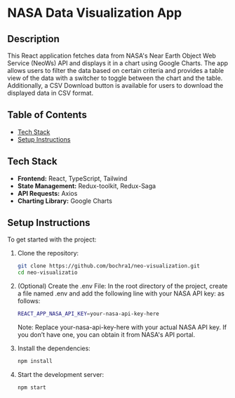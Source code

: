 # NASA Data Visualization App

## Description

This React application fetches data from NASA's Near Earth Object Web Service (NeoWs) API and displays it in a chart using Google Charts. The app allows users to filter the data based on certain criteria and provides a table view of the data with a switcher to toggle between the chart and the table. Additionally, a CSV Download button is available for users to download the displayed data in CSV format.

## Table of Contents

- [Tech Stack](#tech-stack)
- [Setup Instructions](#setup-instructions)

## Tech Stack

- **Frontend:** React, TypeScript, Tailwind
- **State Management:** Redux-toolkit, Redux-Saga
- **API Requests:** Axios
- **Charting Library:** Google Charts

## Setup Instructions

To get started with the project:

1. Clone the repository:
   ```bash
   git clone https://github.com/bochra1/neo-visualization.git
   cd neo-visualizatio
   ```
2. (Optional) Create the .env File:
   In the root directory of the project, create a file named .env and add the following line with your NASA API key: as follows:
   ```bash
   REACT_APP_NASA_API_KEY=your-nasa-api-key-here
   ```
   Note: Replace your-nasa-api-key-here with your actual NASA API key. If you don’t have one, you can obtain it from NASA's API portal.
3. Install the dependencies:

   ```bash
   npm install
   ```

4. Start the development server:
   ```bash
   npm start
   ```
